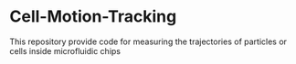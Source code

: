 # Cell-Motion-Tracking
This repository provide code for measuring the trajectories of particles or cells inside microfluidic chips

